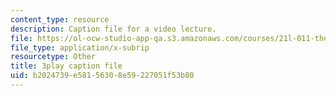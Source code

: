 ```yaml
---
content_type: resource
description: Caption file for a video lecture.
file: https://ol-ocw-studio-app-qa.s3.amazonaws.com/courses/21l-011-the-film-experience-fall-2013/b2024739e58156308e59227051f53b80_mPCTR32vxWo.vtt
file_type: application/x-subrip
resourcetype: Other
title: 3play caption file
uid: b2024739-e581-5630-8e59-227051f53b80
---
```

